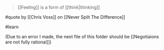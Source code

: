 > [[Feeling]] is a form of [[think|thinking]]

#quote by [[Chris Voss]] on [[Never Split The Difference]]

#learn

(Due to an error I made, the next file of this folder should be [[Negotiaions are not fully rational]])
